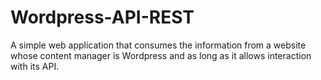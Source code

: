 # Wordpress-API-REST
A simple web application that consumes the information from a website whose content manager is Wordpress and as long as it allows interaction with its API.
